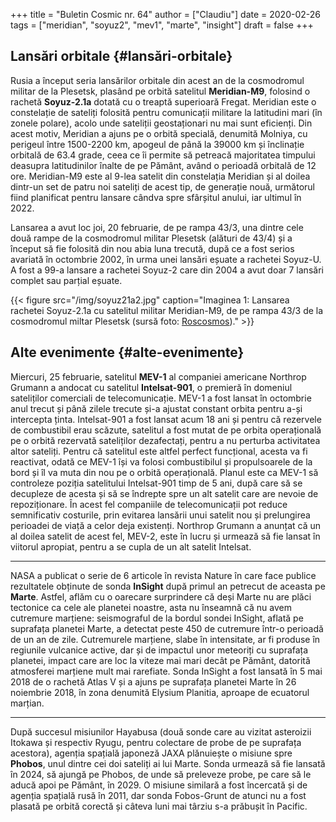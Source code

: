 +++
title = "Buletin Cosmic nr. 64"
author = ["Claudiu"]
date = 2020-02-26
tags = ["meridian", "soyuz2", "mev1", "marte", "insight"]
draft = false
+++

## Lansări orbitale {#lansări-orbitale}

Rusia a început seria lansărilor orbitale din acest an de la cosmodromul militar de la Plesetsk, plasând pe orbită satelitul **Meridian-M9**, folosind o rachetă **Soyuz-2.1a** dotată cu o treaptă superioară Fregat. Meridian este o constelație de sateliți folosită pentru comunicații militare la latitudini mari (în zonele polare), acolo unde sateliții geostaționari nu mai sunt eficienți. Din acest motiv, Meridian a ajuns pe o orbită specială, denumită Molniya, cu perigeul între 1500-2200 km, apogeul de până la 39000 km și înclinație orbitală de 63.4 grade, ceea ce îi permite să petreacă majoritatea timpului deasupra latitudinilor înalte de pe Pământ, având o perioadă orbitală de 12 ore. Meridian-M9 este al 9-lea satelit din constelația Meridian și al doilea dintr-un set de patru noi sateliți de acest tip, de generație nouă, următorul fiind planificat pentru lansare cândva spre sfârșitul anului, iar ultimul în 2022.

Lansarea a avut loc joi, 20 februarie, de pe rampa 43/3, una dintre cele două rampe de la cosmodromul militar Plesetsk (alături de 43/4) și a început să fie folosită din nou abia luna trecută, după ce a fost serios avariată în octombrie 2002, în urma unei lansări eșuate a rachetei Soyuz-U. A fost a 99-a lansare a rachetei Soyuz-2 care din 2004 a avut doar 7 lansări complet sau parțial eșuate.

{{< figure src="/img/soyuz21a2.jpg" caption="Imaginea 1: Lansarea rachetei Soyuz-2.1a cu satelitul militar Meridian-M9, de pe rampa 43/3 de la cosmodromul miltar Plesetsk (sursă foto: [Roscosmos](https://twitter.com/roscosmos/status/1230497305071104000))." >}}


## Alte evenimente {#alte-evenimente}

Miercuri, 25 februarie, satelitul **MEV-1** al companiei americane Northrop Grumann a andocat cu satelitul **Intelsat-901**, o premieră în domeniul sateliților comerciali de telecomunicație. MEV-1 a fost lansat în octombrie anul trecut și până zilele trecute și-a ajustat constant orbita pentru a-și intercepta ținta. Intelsat-901 a fost lansat acum 18 ani și pentru că rezervele de combustibil erau scăzute, satelitul a fost mutat de pe orbita operațională pe o orbită rezervată sateliților dezafectați, pentru a nu perturba activitatea altor sateliți. Pentru că satelitul este altfel perfect funcțional, acesta va fi reactivat, odată ce MEV-1 își va folosi combustibilul și propulsoarele de la bord și îl va muta din nou pe o orbită operațională. Planul este ca MEV-1 să controleze poziția satelitului Intelsat-901 timp de 5 ani, după care să se decupleze de acesta și să se îndrepte spre  un alt satelit care are nevoie de repoziționare. În acest fel companiile de telecomunicații pot reduce semnificativ costurile, prin evitarea lansării unui satelit nou și prelungirea perioadei de viață a celor deja existenți. Northrop Grumann a anunțat că un al doilea satelit de acest fel, MEV-2, este în lucru și urmează să fie lansat în viitorul apropiat, pentru a se cupla de un alt satelit Intelsat.

---

NASA a publicat o serie de 6 articole în revista Nature în care face publice rezultatele obținute de sonda **InSight** după primul an petrecut de aceasta pe **Marte**. Astfel, aflăm cu o oarecare surprindere că deși Marte nu are plăci tectonice ca cele ale planetei noastre, asta nu înseamnă că nu avem cutremure marțiene: seismograful de la bordul sondei InSight, aflată pe suprafața planetei Marte, a detectat peste 450 de cutremure într-o perioadă de un an de zile. Cutremurele marțiene, slabe în intensitate, ar fi produse în regiunile vulcanice active, dar și de impactul unor meteoriți cu suprafața planetei, impact care are loc la viteze mai mari decât pe Pământ, datorită atmosferei marțiene mult mai rarefiate. Sonda InSight a fost lansată în 5 mai 2018 de o rachetă Atlas V și a ajuns pe suprafața planetei Marte în 26 noiembrie 2018, în zona denumită Elysium Planitia, aproape de ecuatorul marțian.

---

După succesul misiunilor Hayabusa (două sonde care au vizitat asteroizii Itokawa și respectiv Ryugu, pentru colectare de probe de pe suprafața acestora), agenția spațială japoneză JAXA plănuiește o misiune spre **Phobos**, unul dintre cei doi sateliți ai lui Marte. Sonda urmează să fie lansată în 2024, să ajungă pe Phobos, de unde să preleveze probe, pe care să le aducă apoi pe Pământ, în 2029. O misiune similară a fost încercată și de agenția spațială rusă în 2011, dar sonda Fobos-Grunt de atunci nu a fost plasată pe orbită corectă și câteva luni mai târziu s-a prăbușit în Pacific.